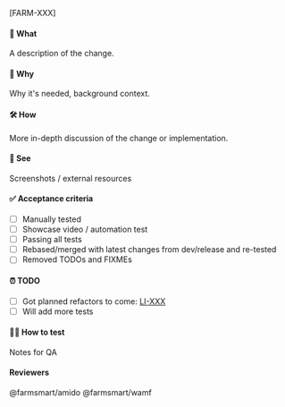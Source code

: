 [FARM-XXX]

#### 📲 What

A description of the change.

#### 🤔 Why
		
Why it's needed, background context.
		
#### 🛠 How
		
More in-depth discussion of the change or implementation.

#### 👀 See
		
Screenshots / external resources
		 
#### ✅ Acceptance criteria

- [ ] Manually tested
- [ ] Showcase video / automation test
- [ ] Passing all tests
- [ ] Rebased/merged with latest changes from dev/release and re-tested
- [ ] Removed TODOs and FIXMEs

#### ⏰ TODO

- [ ] Got planned refactors to come: [LI-XXX](https://lunadisco.atlassian.net/browse/LI-XXX)
- [ ] Will add more tests

#### 🕵️‍♂️ How to test

Notes for QA

#### Reviewers

@farmsmart/amido @farmsmart/wamf
